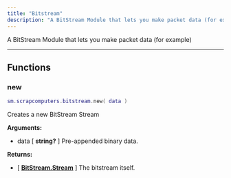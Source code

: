 ```yaml
---
title: "Bitstream"
description: "A BitStream Module that lets you make packet data (for example)"
---
```


A BitStream Module that lets you make packet data (for example)

---

## Functions

### new

```lua
sm.scrapcomputers.bitstream.new( data )
```

Creates a new BitStream Stream

**Arguments:**
- data [ **string?** ] Pre-appended binary data.

**Returns:**
- [ **[BitStream.Stream](/docs/addon-api/user-data/bitstream/)** ] The bitstream itself.
